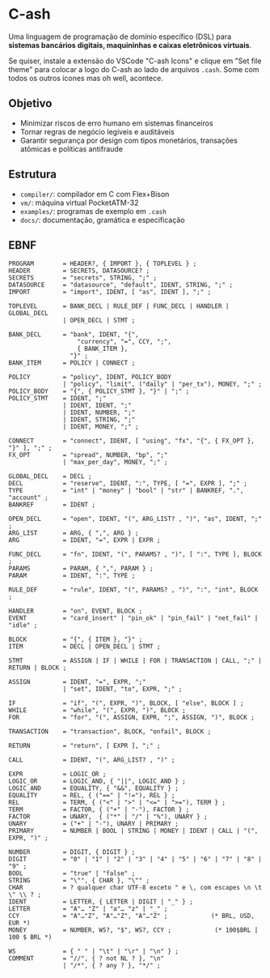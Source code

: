 # C-ash
Uma linguagem de programação de domínio específico (DSL) para **sistemas bancários digitais, maquininhas e caixas eletrônicos virtuais**.

Se quiser, instale a extensão do VSCode "C-ash Icons" e clique em "Set file theme" para colocar a logo do C-ash ao lado de arquivos `.cash`. Some com todos os outros ícones mas oh well, acontece.

## Objetivo
- Minimizar riscos de erro humano em sistemas financeiros
- Tornar regras de negócio legíveis e auditáveis
- Garantir segurança por design com tipos monetários, transações atômicas e políticas antifraude

## Estrutura
- `compiler/`: compilador em C com Flex+Bison
- `vm/`: máquina virtual PocketATM-32
- `examples/`: programas de exemplo em `.cash`
- `docs/`: documentação, gramática e especificação

## EBNF
```
PROGRAM        = HEADER?, { IMPORT }, { TOPLEVEL } ;
HEADER         = SECRETS, DATASOURCE? ;
SECRETS        = "secrets", STRING, ";" ;
DATASOURCE     = "datasource", "default", IDENT, STRING, ";" ;
IMPORT         = "import", IDENT, [ "as", IDENT ], ";" ;

TOPLEVEL       = BANK_DECL | RULE_DEF | FUNC_DECL | HANDLER | GLOBAL_DECL
               | OPEN_DECL | STMT ;

BANK_DECL      = "bank", IDENT, "{",
                   "currency", "=", CCY, ";",
                   { BANK_ITEM },
                 "}" ;
BANK_ITEM      = POLICY | CONNECT ;

POLICY         = "policy", IDENT, POLICY_BODY
               | "policy", "limit", ("daily" | "per_tx"), MONEY, ";" ;
POLICY_BODY    = "{", { POLICY_STMT }, "}" | ";" ;
POLICY_STMT    = IDENT, ";"
               | IDENT, IDENT, ";"
               | IDENT, NUMBER, ";"
               | IDENT, STRING, ";"
               | IDENT, MONEY, ";" ;

CONNECT        = "connect", IDENT, [ "using", "fx", "{", { FX_OPT }, "}" ], ";" ;
FX_OPT         = "spread", NUMBER, "bp", ";"
               | "max_per_day", MONEY, ";" ;

GLOBAL_DECL    = DECL ;
DECL           = "reserve", IDENT, ":", TYPE, [ "=", EXPR ], ";" ;
TYPE           = "int" | "money" | "bool" | "str" | BANKREF, ".", "account" ;
BANKREF        = IDENT ;

OPEN_DECL      = "open", IDENT, "(", ARG_LIST? , ")", "as", IDENT, ";" ;
ARG_LIST       = ARG, { ",", ARG } ;
ARG            = IDENT, "=", EXPR | EXPR ;

FUNC_DECL      = "fn", IDENT, "(", PARAMS? , ")", [ ":", TYPE ], BLOCK ;
PARAMS         = PARAM, { ",", PARAM } ;
PARAM          = IDENT, ":", TYPE ;

RULE_DEF       = "rule", IDENT, "(", PARAMS? , ")", ":", "int", BLOCK ;

HANDLER        = "on", EVENT, BLOCK ;
EVENT          = "card_insert" | "pin_ok" | "pin_fail" | "net_fail" | "idle" ;

BLOCK          = "{", { ITEM }, "}" ;
ITEM           = DECL | OPEN_DECL | STMT ;

STMT           = ASSIGN | IF | WHILE | FOR | TRANSACTION | CALL, ";" | RETURN | BLOCK ;

ASSIGN         = IDENT, "=", EXPR, ";"
               | "set", IDENT, "to", EXPR, ";" ;

IF             = "if", "(", EXPR, ")", BLOCK, [ "else", BLOCK ] ;
WHILE          = "while", "(", EXPR, ")", BLOCK ;
FOR            = "for", "(", ASSIGN, EXPR, ";", ASSIGN, ")", BLOCK ;

TRANSACTION    = "transaction", BLOCK, "onfail", BLOCK ;

RETURN         = "return", [ EXPR ], ";" ;

CALL           = IDENT, "(", ARG_LIST? , ")" ;

EXPR           = LOGIC_OR ;
LOGIC_OR       = LOGIC_AND, { "||", LOGIC_AND } ;
LOGIC_AND      = EQUALITY, { "&&", EQUALITY } ;
EQUALITY       = REL, { ("==" | "!="), REL } ;
REL            = TERM, { ("<" | ">" | "<=" | ">="), TERM } ;
TERM           = FACTOR, { ("+" | "-"), FACTOR } ;
FACTOR         = UNARY,  { ("*" | "/" | "%"), UNARY } ;
UNARY          = ("+" | "-"), UNARY | PRIMARY ;
PRIMARY        = NUMBER | BOOL | STRING | MONEY | IDENT | CALL | "(", EXPR, ")" ;

NUMBER         = DIGIT, { DIGIT } ;
DIGIT          = "0" | "1" | "2" | "3" | "4" | "5" | "6" | "7" | "8" | "9" ;
BOOL           = "true" | "false" ;
STRING         = "\"", { CHAR }, "\"" ;
CHAR           = ? qualquer char UTF-8 exceto " e \, com escapes \n \t \" \\ ? ;
IDENT          = LETTER, { LETTER | DIGIT | "_" } ;
LETTER         = "A"… "Z" | "a"… "z" | "_" ;
CCY            = "A"…"Z", "A"…"Z", "A"…"Z" ;            (* BRL, USD, EUR *)
MONEY          = NUMBER, WS?, "$", WS?, CCY ;            (* 100$BRL | 100 $ BRL *)

WS             = { " " | "\t" | "\r" | "\n" } ;
COMMENT        = "//", { ? not NL ? }, "\n"
               | "/*", { ? any ? }, "*/" ;
